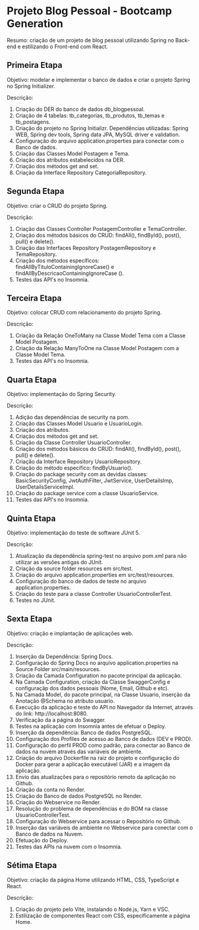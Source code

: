 # Projeto Blog Pessoal - Bootcamp Generation

Resumo: criação de um projeto de blog pessoal utilizando Spring no Back-end e estilizando o Front-end com React.


## Primeira Etapa

Objetivo: modelar e implementar o banco de dados e criar o projeto Spring no Spring Initializer.

Descrição: 
1. Criação do DER do banco de dados db_blogpessoal.
2. Criação de 4 tabelas: tb_categorias, tb_produtos, tb_temas e tb_postagens.
3. Criação do projeto no Spring Initializr. Dependências utilizadas: Spring WEB, Spring dev tools, Spring data JPA, MySQL driver e validation.
4. Configuração do arquivo application.properties para conectar com o Banco de dados.
5. Criação das Classes Model Postagem e Tema.
6. Criação dos atributos estabelecidos na DER.
7. Criação dos métodos get and set.
8. Criação da Interface Repository CategoriaRepository.

## Segunda Etapa

Objetivo: criar o CRUD do projeto Spring.

Descrição:
1. Criação das Classes Controller PostagemController e TemaController.
2. Criação dos métodos básicos do CRUD: findAll(), findById(), post(), pull() e delete().
3. Criação das Interfaces Repository PostagemRepository e TemaRepository.
4. Criação dos métodos específicos: findAllByTituloContainingIgnoreCase() e findAllByDescricaoContainingIgnoreCase ().
5. Testes das API's no Insomnia.

## Terceira Etapa

Objetivo: colocar CRUD com relacionamento do projeto Spring.

Descrição:
1. Criação da Relação OneToMany na Classe Model Tema com a Classe Model Postagem.
2. Criação da Relação ManyToOne na Classe Model Postagem com a Classe Model Tema.
3. Testes das API's no Insomnia.

## Quarta Etapa

Objetivo: implementação do Spring Security.

Descrição: 
1. Adição das dependências de security na pom.
2. Criação das Classes Model Usuario e UsuarioLogin.
3. Criação dos atributos.
4. Criação dos métodos get and set.
5. Criação da Classe Controller UsuarioController.
6. Criação dos métodos básicos do CRUD: findAll(), findById(), post(), pull() e delete().
7. Criação da Interface Repository UsuarioRepository.
8. Criação do método específico: findByUsuario().
9. Criação do package security com as devidas classes: BasicSecurityConfig, JwtAuthFilter, JwtService, UserDetailsImp, UserDetailsServiceImpl.
10. Criação do package service com a classe UsuarioService.
11. Testes das API's no Insomnia.

## Quinta Etapa

Objetivo: implementação do teste de software JUnit 5.

Descrição: 
1. Atualização da dependência spring-test no arquivo pom.xml para não utilizar as versões antigas do JUnit.
2. Criação da source folder resources em src/test.
3. Criação do arquivo application.properties em src/test/resources.
4. Configuração do banco de dados de teste no arquivo application.properties.
5. Criação do teste para a classe Controller UsuarioControllerTest.
6. Testes no JUnit.

## Sexta Etapa

Objetivo: criação e implantação de aplicações web.

Descrição: 
1. Inserção da Dependência: Spring Docs.
2. Configuração do Spring Docs no arquivo application.properties na Source Folder src/main/resources.
3. Criação da Camada Configuration no pacote principal da aplicação.
4. Na Camada Configuration, criação da Classe SwaggerConfig e configuraçãp dos dados pessoais (Nome, Email, Github e etc).
5. Na Camada Model, do pacote principal, na Classe Usuario, inserção da Anotação @Schema no atributo usuario.
6. Execução da aplicação e teste do API no Navegador da Internet, através do link: http://localhost:8080.
7. Verificação da a página do Swagger.
8. Testes na aplicação com Insomnia antes de efetuar o Deploy.
9. Inserção da dependência: Banco de dados PostgreSQL.
10. Configuração dos Profiles de acesso ao Banco de dados (DEV e PROD).
11. Configuração do perfil PROD como padrão, para conectar ao Banco de dados na nuvem através das variáveis de ambiente.
12. Criação do arquivo Dockerfile na raiz do projeto e configuração do Docker para gerar a aplicação executável (JAR) e a imagem da aplicação.
13. Envio das atualizações para o repositório remoto da aplicação no Github.
14. Criação da conta no Render.
15. Criação do Banco de dados PostgreSQL no Render.
16. Criação do Webservice no Render.
17. Resolução do problema de dependências e do BOM na classe UsuarioControllerTest.
18. Configuração do Webservice para acessar o Repositório no Github.
19. Inserção das variáveis de ambiente no Webservice para conectar com o Banco de dados na Nuvem.
20. Efetuação do Deploy.
21. Testes das APIs na nuvem com o Insomnia.

## Sétima Etapa

Objetivo: criação da página Home utilizando HTML, CSS, TypeScript e React.

Descrição: 
1. Criação do projeto pelo Vite, instalando o Node.js, Yarn e VSC.
2. Estilização de componentes React com CSS, especificamente a página Home.
